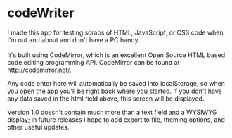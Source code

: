 codeWriter
====================

I made this app for testing scraps of HTML, JavaScript, or CSS code when I'm out and about and don't have a PC handy.<br><br>
It's built using CodeMirror, which is an excellent Open Source HTML based code editing programming API. 
CodeMirror can be found at http://codemirror.net/.

Any code enter here will automatically be saved into localStorage, so when you open the app you'll be right back where you started. If you don't have any data saved in the html field above, this screen will be displayed.

Version 1.0 doesn't contain much more than a text field and a WYSIWYG display; in future releases I hope to add export to file, theming options, and other useful updates.